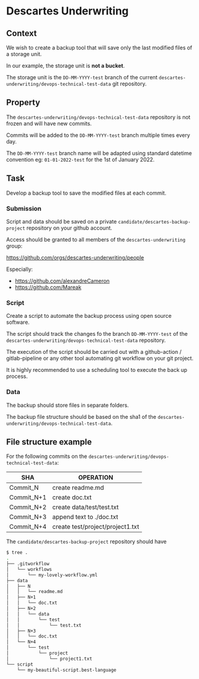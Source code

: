 # Descartes Underwriting

## Context

We wish to create a backup tool that will save only the last modified files of a storage unit.

In our example, the storage unit is **not a bucket**.

The storage unit is the `DD-MM-YYYY-test` branch of the current `descartes-underwriting/devops-technical-test-data` git repository.

## Property

The `descartes-underwriting/devops-technical-test-data` repository is not frozen and will have new commits.

Commits will be added to the `DD-MM-YYYY-test` branch multiple times every day.

The `DD-MM-YYYY-test` branch name will be adapted using standard datetime convention eg: `01-01-2022-test` for the 1st of January 2022.

## Task

Develop a backup tool to save the modified files at each commit.

### Submission

Script and data should be saved on a private `candidate/descartes-backup-project` repository on your github account.

Access should be granted to all members of the `descartes-underwriting` group:

<https://github.com/orgs/descartes-underwriting/people>

Especially:

* <https://github.com/alexandreCameron>
* <https://github.com/Mareak>

### Script

Create a script to automate the backup process using open source software.

The script should track the changes fo the branch `DD-MM-YYYY-test` of the `descartes-underwriting/devops-technical-test-data` repository.

The execution of the script should be carried out with a github-action / gitlab-pipeline or any other tool automating git workflow on your git project.

It is highly recommended to use a scheduling tool to execute the back up process.

### Data

The backup should store files in separate folders.

The backup file structure should be based on the sha1 of the `descartes-underwriting/devops-technical-test-data`.

## File structure example

For the following commits on the `descartes-underwriting/devops-technical-test-data`:

| SHA | OPERATION |
|-----|-----------|
| Commit_N | create readme.md |
| Commit_N+1 | create doc.txt |
| Commit_N+2 | create data/test/test.txt |
| Commit_N+3 | append text to ./doc.txt |
| Commit_N+4 | create test/project/project1.txt |

The `candidate/descartes-backup-project` repository should have

```bash
$ tree .
.
├── .gitworkflow
│   └── workflows
│       └── my-lovely-workflow.yml
├── data
│   ├── N
│   │   └── readme.md
│   ├── N+1
│   │   └── doc.txt
│   ├── N+2
│   │   └── data
│   │       └── test
│   │           └── test.txt
│   ├── N+3
│   │   └── doc.txt
│   └── N+4
│       └── test
│           └── project
│               └── project1.txt
└── script
    └── my-beautiful-script.best-language
```
